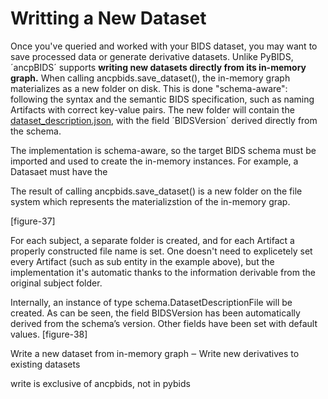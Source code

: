# Writting a New Dataset

Once you've queried and worked with your BIDS dataset, you may want to save processed data or generate derivative datasets. Unlike PyBIDS, ´ancpBIDS´ supports **writing new datasets directly from its in-memory graph.**
When calling ancpbids.save_dataset(), the in-memory graph materializes as a new folder on disk. This is done "schema-aware": following the syntax and the semantic BIDS specification, such as naming Artifacts with correct key-value pairs. The new folder will contain the [dataset_description.json](https://alexisbaxman.github.io/ancpbids_documentation/extra/inmemory.html#the-model-of-a-bids-dataset), with the field ´BIDSVersion´ derived directly from the schema.


The implementation is schema-aware, so the target BIDS schema must be imported and used to create the in-memory instances. For example, a Datasaet must have the 

The result of calling ancpbids.save_dataset() is a new folder on the file system which represents the materializstion of the in-memory grap.

[figure-37]

For each subject, a separate folder is created, and for each Artifact a properly
constructed file name is set. One doesn't need to explicetely set every Artifact (such as sub entity in the example above), but the implementation it's automatic thanks to the information derivable from the original subject folder.

Internally, an instance of type schema.DatasetDescriptionFile will be created. As can be seen, the field BIDSVersion has been automatically derived from the schema’s version. Other fields have been set with default values.
[figure-38]







Write a new dataset from in-memory graph
‒ Write new derivatives to existing datasets


write is exclusive of ancpbids, not in pybids



